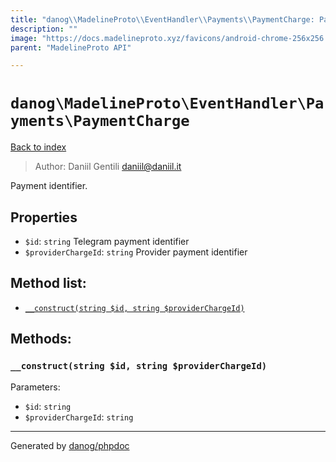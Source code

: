 ```yaml
---
title: "danog\\MadelineProto\\EventHandler\\Payments\\PaymentCharge: Payment identifier."
description: ""
image: "https://docs.madelineproto.xyz/favicons/android-chrome-256x256.png"
parent: "MadelineProto API"

---
```

# `danog\MadelineProto\EventHandler\Payments\PaymentCharge`
[Back to index](../../../../index.html)

> Author: Daniil Gentili <daniil@daniil.it>  
  

Payment identifier.  



## Properties
* `$id`: `string` Telegram payment identifier
* `$providerChargeId`: `string` Provider payment identifier

## Method list:
* [`__construct(string $id, string $providerChargeId)`](#__construct)

## Methods:
### <a name="__construct"></a> `__construct(string $id, string $providerChargeId)`




Parameters:

* `$id`: `string`   
* `$providerChargeId`: `string`   



---
Generated by [danog/phpdoc](https://phpdoc.daniil.it)
